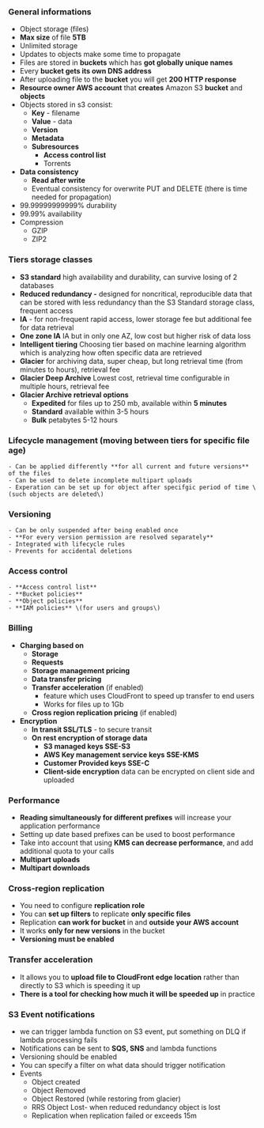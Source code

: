 

### General informations

- Object storage \(files\)
- **Max size** of file **5TB**
- Unlimited storage
- Updates to objects make some time to propagate
- Files are stored in **buckets** which has **got globally unique names**
- Every **bucket gets its own DNS address**
- After uploading file to the **bucket** you will get **200 HTTP response**
- **Resource owner  AWS account** that **creates** Amazon S3 **bucket** and **objects**
- Objects stored in s3 consist:
    - **Key** \- filename
    - **Value** \- data
    - **Version**
    - **Metadata**
    - **Subresources**
        - **Access control list**
        - Torrents
- **Data consistency**
    - **Read after write**
    - Eventual consistency for overwrite PUT and DELETE \(there is time needed for propagation\)
- 99.99999999999% durability
- 99.99% availability
- Compression
    - GZIP
    - ZIP2

### **Tiers**  storage classes

- **S3 standard**  high availability and durability, can survive losing of 2 databases
- **Reduced redundancy \-** designed for noncritical, reproducible data that can be stored with less redundancy than the S3 Standard storage class, frequent access
- **IA** \- for non\-frequent rapid access, lower storage fee but additional fee for data retrieval
- **One zone  IA**  IA but in only one AZ, low cost but higher risk of data loss
- **Intelligent tiering**  Choosing tier based on machine learning algorithm which is analyzing how often specific data are retrieved
- **Glacier**  for archiving data, super cheap, but long retrieval time \(from minutes to hours\), retrieval fee
- **Glacier Deep Archive**  Lowest cost, retrieval time configurable in multiple hours, retrieval fee
- **Glacier Archive retrieval options**
    - **Expedited**  for files up to 250 mb, available within **5 minutes**
    - **Standard**  available within 3\-5 hours
    - **Bulk**  petabytes 5\-12 hours

### **Lifecycle management** \(moving between tiers for specific file age\)

    - Can be applied differently **for all current and future versions** of the files
    - Can be used to delete incomplete multipart uploads
    - Experation can be set up for object after specifgic period of time \(such objects are deleted\)

### **Versioning**

    - Can be only suspended after being enabled once
    - **For every version permission are resolved separately**
    - Integrated with lifecycle rules
    - Prevents for accidental deletions

### **Access control**

    - **Access control list**
    - **Bucket policies**
    - **Object policies**
    - **IAM policies** \(for users and groups\)

### Billing

- **Charging based on**
    - **Storage**
    - **Requests**
    - **Storage management pricing**
    - **Data transfer pricing**
    - **Transfer acceleration** \(if enabled\)
        - feature which uses CloudFront to speed up transfer to end users
        - Works for files up to 1Gb
    - **Cross region replication pricing** \(if enabled\)
- **Encryption**
    - **In transit  SSL/TLS** \- to secure transit
    - **On rest  encryption of storage data**
        - **S3 managed keys  SSE\-S3**
        - **AWS Key management service keys  SSE\-KMS**
        - **Customer Provided keys  SSE\-C**
        - **Client\-side encryption**  data can be encrypted on client side and uploaded

### Performance

- **Reading simultaneously for different prefixes** will increase your application performance
- Setting up date based prefixes can be used to boost performance
- Take into account that using **KMS can decrease performance**, and add additional quota to your calls
- **Multipart uploads**
- **Multipart downloads**

### Cross\-region replication

- You need to configure **replication role**
- You can **set up filters** to replicate **only specific files**
- Replication **can work for bucket** in and **outside your AWS account**
- It works **only for new versions** in the bucket
- **Versioning must be enabled**

### Transfer acceleration

- It allows you to **upload file to CloudFront edge location** rather than directly to S3 which is speeding it up
- **There is a tool for checking how much it will be speeded up** in practice

### S3 Event notifications

- we can trigger lambda function on S3 event, put something on DLQ if lambda processing fails
- Notifications can be sent to **SQS, SNS** and lambda functions
- Versioning should be enabled
- You can specify a filter on what data should trigger notification
- Events
    - Object created
    - Object Removed
    - Object Restored \(while restoring from glacier\)
    - RRS Object Lost\- when reduced redundancy object is lost
    - Replication  when replication failed or exceeds 15m
